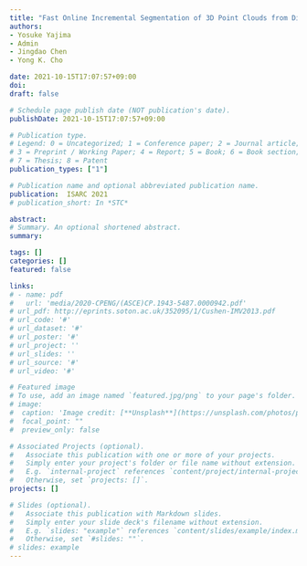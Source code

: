 ```yaml
---
title: "Fast Online Incremental Segmentation of 3D Point Clouds from Disaster Sites"
authors:
- Yosuke Yajima
- Admin
- Jingdao Chen
- Yong K. Cho

date: 2021-10-15T17:07:57+09:00
doi: 
draft: false

# Schedule page publish date (NOT publication's date).
publishDate: 2021-10-15T17:07:57+09:00

# Publication type.
# Legend: 0 = Uncategorized; 1 = Conference paper; 2 = Journal article;
# 3 = Preprint / Working Paper; 4 = Report; 5 = Book; 6 = Book section;
# 7 = Thesis; 8 = Patent
publication_types: ["1"]

# Publication name and optional abbreviated publication name.
publication:  ISARC 2021
# publication_short: In *STC*

abstract: 
# Summary. An optional shortened abstract.
summary: 

tags: []
categories: []
featured: false

links:
# - name: pdf
#   url: 'media/2020-CPENG/(ASCE)CP.1943-5487.0000942.pdf'
# url_pdf: http://eprints.soton.ac.uk/352095/1/Cushen-IMV2013.pdf
# url_code: '#'
# url_dataset: '#'
# url_poster: '#'
# url_project: ''
# url_slides: ''
# url_source: '#'
# url_video: '#'

# Featured image
# To use, add an image named `featured.jpg/png` to your page's folder. 
# image:
#  caption: 'Image credit: [**Unsplash**](https://unsplash.com/photos/pLCdAaMFLTE)'
#  focal_point: ""
#  preview_only: false

# Associated Projects (optional).
#   Associate this publication with one or more of your projects.
#   Simply enter your project's folder or file name without extension.
#   E.g. `internal-project` references `content/project/internal-project/index.md`.
#   Otherwise, set `projects: []`.
projects: [] 

# Slides (optional).
#   Associate this publication with Markdown slides.
#   Simply enter your slide deck's filename without extension.
#   E.g. `slides: "example"` references `content/slides/example/index.md`.
#   Otherwise, set `#slides: ""`.
# slides: example
---
```

